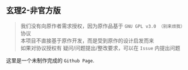 ## 玄理2-非官方版
> 我们没有向原作者需求授权，因为原作品基于 `GNU GPL v3.0 （别来烦我）` 协议  
> 本项目不直接基于原作开发，而是受到原作的设计启发而来  
> 如果对协议授权有 疑问/问题提出/整改要求，可以在 `Issue` 内提出问题

这里是一个未制作完成的 `Github Page`.
